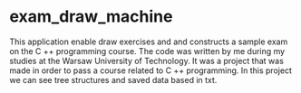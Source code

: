 # exam_draw_machine
This application enable draw exercises and and constructs a sample exam on the C ++ programming course.
The code was written by me during my studies at the Warsaw University of Technology. It was a project that was made in order to pass a course related to C ++ programming.
In this project we can see tree structures and saved data based in txt.
